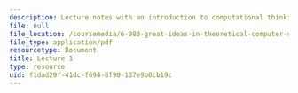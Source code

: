 ```yaml
---
description: Lecture notes with an introduction to computational thinking.
file: null
file_location: /coursemedia/6-080-great-ideas-in-theoretical-computer-science-spring-2008/f1dad29f41dcf6948f90137e9b0cb19c_lec1.pdf
file_type: application/pdf
resourcetype: Document
title: Lecture 1
type: resource
uid: f1dad29f-41dc-f694-8f90-137e9b0cb19c
---
```


